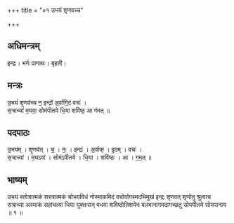 +++
title = "०१ उभयं शृणवच्च"

+++
## अधिमन्त्रम्
इन्द्रः। भर्गः प्रागाथः। बृहती।

## मन्त्रः
उ॒भयं॑ शृ॒णव॑च्च न॒ इन्द्रो॑ अ॒र्वागि॒दं वचः॑ ।  
स॒त्राच्या॑ म॒घवा॒ सोम॑पीतये धि॒या शवि॑ष्ठ॒ आ ग॑मत् ॥

## पदपाठः
उ॒भय॑म् । शृ॒णव॑त् । च॒ । नः॒ । इन्द्रः॑ । अ॒र्वाक् । इ॒दम् । वचः॑ ।  
स॒त्राच्या॑ । म॒घऽवा॑ । सोम॑ऽपीतये । धि॒या । शवि॑ष्ठः । आ । ग॒म॒त् ॥

## भाष्यम्
उभयं स्तोत्रात्मकं शस्त्रात्मकं चोभयविधं नोस्माकमिदं वचोर्वागस्मदभिमुखं इन्द्रः शृणवत् शृणोतु श्रुत्वाच सत्राच्या अस्माकं सहांचत्या धिया युक्तःसन् मधवा शविष्ठोतिशयेन बलवानागमदागच्छतु सोमपीतये सोमपानाय ॥ १ ॥